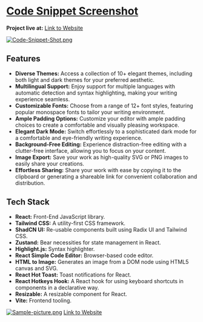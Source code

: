 # [Code Snippet Screenshot](https://codesnippetshot.netlify.app/)
 
**Project live at:** [Link to Website](https://codesnippetshot.netlify.app/)

[![Code-Snippet-Shot.png](https://i.postimg.cc/G2zH64Vq/Code-Snippet-Shot.png)](https://postimg.cc/0MMkwy8w)

## Features

<ul>
  <li><strong>Diverse Themes:</strong> Access a collection of 10+ elegant themes, including both light and dark themes for your preferred aesthetic.</li>
  <li><strong>Multilingual Support:</strong> Enjoy support for multiple languages with automatic detection and syntax highlighting, making your writing experience seamless.</li>
  <li><strong>Customizable Fonts:</strong> Choose from a range of 12+ font styles, featuring popular monospace fonts to tailor your writing environment.</li>
  <li><strong>Ample Padding Options:</strong> Customize your editor with ample padding choices to create a comfortable and visually pleasing workspace.</li>
  <li><strong>Elegant Dark Mode:</strong> Switch effortlessly to a sophisticated dark mode for a comfortable and eye-friendly writing experience.</li>
  <li><strong>Background-Free Editing:</strong> Experience distraction-free editing with a clutter-free interface, allowing you to focus on your content.</li>
  <li><strong>Image Export:</strong> Save your work as high-quality SVG or PNG images to easily share your creations.</li>
  <li><strong>Effortless Sharing:</strong> Share your work with ease by copying it to the clipboard or generating a shareable link for convenient collaboration and distribution.</li>
</ul>

## Tech Stack 

<ul>
  <li><strong>React:</strong> Front-End JavaScript library.</li>
  <li><strong>Tailwind CSS:</strong> A utility-first CSS framework.</li>
  <li><strong>ShadCN UI:</strong> Re-usable components built using Radix UI and Tailwind CSS.</li>
  <li><strong>Zustand:</strong> Bear necessities for state management in React.</li>
  <li><strong>Highlight.js:</strong> Syntax highlighter.</li>
  <li><strong>React Simple Code Editor:</strong> Browser-based code editor.</li>
  <li><strong>HTML to Image:</strong> Generates an image from a DOM node using HTML5 canvas and SVG.</li>
  <li><strong>React Hot Toast:</strong> Toast notifications for React.</li>
  <li><strong>React Hotkeys Hook:</strong> A React hook for using keyboard shortcuts in components in a declarative way.</li>
  <li><strong>Resizable:</strong> A resizable component for React.</li>
  <li><strong>Vite:</strong> Frontend tooling.</li>
</ul>

[![Sample-picture.png](https://i.postimg.cc/k426kQ3w/Sample-picture.png)](https://postimg.cc/VrcktbNb)
[Link to Website](https://codesnippetshot.netlify.app/)

